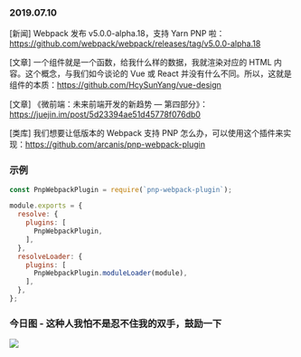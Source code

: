 ### 2019.07.10

[新闻] Webpack 发布 v5.0.0-alpha.18，支持 Yarn PNP 啦：<https://github.com/webpack/webpack/releases/tag/v5.0.0-alpha.18>

[文章] 一个组件就是一个函数，给我什么样的数据，我就渲染对应的 HTML 内容。这个概念，与我们如今谈论的 Vue 或 React 并没有什么不同。所以，这就是组件的本质：<https://github.com/HcySunYang/vue-design> 

[文章] 《微前端：未来前端开发的新趋势 — 第四部分》：<https://juejin.im/post/5d23394ae51d45778f076db0> 

[类库] 我们想要让低版本的 Webpack 支持 PNP 怎么办，可以使用这个插件来实现：<https://github.com/arcanis/pnp-webpack-plugin>

### 示例
```js
const PnpWebpackPlugin = require(`pnp-webpack-plugin`);

module.exports = {
  resolve: {
    plugins: [
      PnpWebpackPlugin,
    ],
  },
  resolveLoader: {
    plugins: [
      PnpWebpackPlugin.moduleLoader(module),
    ],
  },
};
```

### 今日图 - 这种人我怕不是忍不住我的双手，鼓励一下
![](http://qn.40zhe.com/16bd5a6db1a0f0be)
